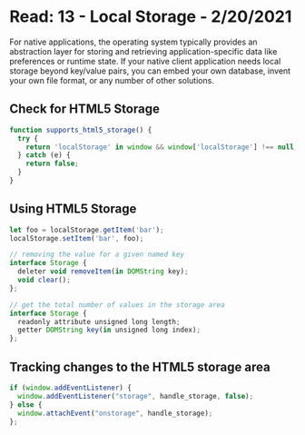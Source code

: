 # Read: 13 - Local Storage - 2/20/2021  

For native applications, the operating system typically provides an abstraction layer for storing and retrieving application-specific data like preferences or runtime state. If your native client application needs local storage beyond key/value pairs, you can embed your own database, invent your own file format, or any number of other solutions. 

## Check for HTML5 Storage  
```javascript
function supports_html5_storage() {
  try {
    return 'localStorage' in window && window['localStorage'] !== null;
  } catch (e) {
    return false;
  }
}
```

## Using HTML5 Storage  
```javascript
let foo = localStorage.getItem('bar');
localStorage.setItem('bar', foo);

// removing the value for a given named key
interface Storage {
  deleter void removeItem(in DOMString key);
  void clear();
};

// get the total number of values in the storage area
interface Storage {
  readonly attribute unsigned long length;
  getter DOMString key(in unsigned long index);
};
```

## Tracking changes to the HTML5 storage area 
```javascript
if (window.addEventListener) {
  window.addEventListener("storage", handle_storage, false);
} else {
  window.attachEvent("onstorage", handle_storage);
};
```